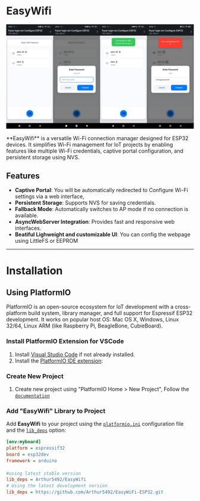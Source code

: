 # EasyWifi
<p align="center">
<img src="./images/app.png" alt="App">
</p>
**EasyWifi** is a versatile Wi-Fi connection manager designed for ESP32 devices. It simplifies Wi-Fi management for IoT projects by enabling features like multiple Wi-Fi credentials, captive portal configuration, and persistent storage using NVS.

## Features

- **Captive Portal**: You will be automatically redirected to Configure Wi-Fi settings via a web interface, 
- **Persistent Storage**: Supports NVS for saving credentials.
- **Fallback Mode**: Automatically switches to AP mode if no connection is available.
- **AsyncWebServer Integration**: Provides fast and responsive web interfaces.
- **Beatiful Lighweight and customizable UI**: You can config the webpage using LittleFS or EEPROM
---
# Installation
## Using PlatformIO

PlatformIO is an open-source ecosystem for IoT development with a cross-platform build system, library manager, and full support for Espressif ESP32 development. It works on popular host OS: Mac OS X, Windows, Linux 32/64, Linux ARM (like Raspberry Pi, BeagleBone, CubieBoard).

### Install PlatformIO Extension for VSCode

1. Install [Visual Studio Code](https://code.visualstudio.com/Download) if not already installed.
2. Install the [PlatformIO IDE extension](https://platformio.org/install/ide?install=vscode):

### Create New Project

1. Create new project using "PlatformIO Home > New Project", Follow the [`documentation`](https://docs.platformio.org/en/latest/core/quickstart.html)

### Add "EasyWifi" Library to Project
Add **EasyWifi** to your project using the [`platformio.ini`](https://docs.platformio.org/en/latest/projectconf/index.html) configuration file and the [`lib_deps`](https://docs.platformio.org/en/latest/projectconf/sections/env/options/library/index.html#lib-deps) option:

```ini
[env:myboard]
platform = espressif32
board = esp32dev
framework = arduino

#using latest stable version
lib_deps = Arthur5492/EasyWifi
# Using the latest development version
lib_deps = https://github.com/Arthur5492/EasyWiFi-ESP32.git


